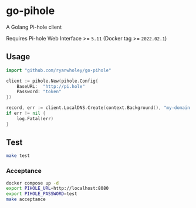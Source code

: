 # go-pihole

A Golang Pi-hole client

Requires Pi-hole Web Interface >= `5.11` (Docker tag >= `2022.02.1`)

## Usage

```go
import "github.com/ryanwholey/go-pihole"

client := pihole.New(pihole.Config{
	BaseURL:  "http://pi.hole"
	Password: "token"
})

record, err := client.LocalDNS.Create(context.Background(), "my-domain.com", "127.0.0.1")
if err != nil {
	log.Fatal(err)
}
```

## Test

```sh
make test
```

### Acceptance

```sh
docker compose up -d
export PIHOLE_URL=http://localhost:8080
export PIHOLE_PASSWORD=test
make acceptance
```
